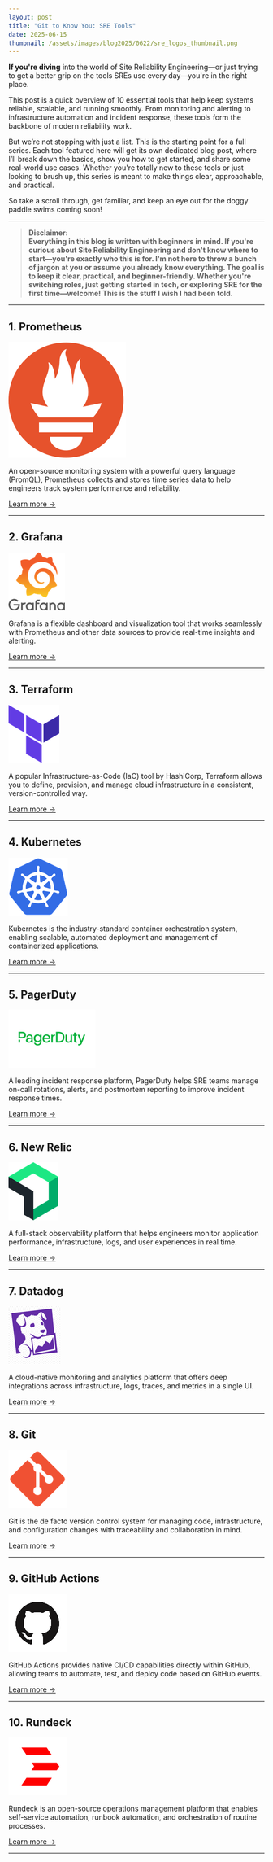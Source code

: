 ```yaml
---
layout: post
title: "Git to Know You: SRE Tools"
date: 2025-06-15
thumbnail: /assets/images/blog2025/0622/sre_logos_thumbnail.png
---
```


**If you're diving** into the world of Site Reliability Engineering—or just trying to get a better grip on the tools SREs use every day—you're in the right place.

This post is a quick overview of 10 essential tools that help keep systems reliable, scalable, and running smoothly. From monitoring and alerting to infrastructure automation and incident response, these tools form the backbone of modern reliability work.

But we’re not stopping with just a list. This is the starting point for a full series. Each tool featured here will get its own dedicated blog post, where I’ll break down the basics, show you how to get started, and share some real-world use cases. Whether you're totally new to these tools or just looking to brush up, this series is meant to make things clear, approachable, and practical.

So take a scroll through, get familiar, and keep an eye out for the doggy paddle swims coming soon!

---

>
> **Disclaimer:  
> Everything in this blog is written with beginners in mind. If you're curious about Site Reliability Engineering and don't know where to start—you're exactly who this is for. I'm not here to throw a bunch of jargon at you or assume you already know everything. The goal is to keep it clear, practical, and beginner-friendly. Whether you're switching roles, just getting started in tech, or exploring SRE for the first time—welcome! This is the stuff I wish I had been told.**
>

---

## 1. Prometheus

![Prometheus Logo](/assets/images/blog2025/0622/Prometheus_software_logo.svg)

An open-source monitoring system with a powerful query language (PromQL), Prometheus collects and stores time series data to help engineers track system performance and reliability.

[Learn more →](https://prometheus.io)

---

## 2. Grafana

![Grafana Logo](/assets/images/blog2025/0622/Grafana_logo.png)

Grafana is a flexible dashboard and visualization tool that works seamlessly with Prometheus and other data sources to provide real-time insights and alerting.

[Learn more →](https://grafana.com)

---

## 3. Terraform

![Terraform Logo](/assets/images/blog2025/0622/terraform-icon.png)

A popular Infrastructure-as-Code (IaC) tool by HashiCorp, Terraform allows you to define, provision, and manage cloud infrastructure in a consistent, version-controlled way.

[Learn more →](https://www.terraform.io)

---

## 4. Kubernetes

![Kubernetes Logo](/assets/images/blog2025/0622/Kubernetes_logo_without_workmark.png)

Kubernetes is the industry-standard container orchestration system, enabling scalable, automated deployment and management of containerized applications.

[Learn more →](https://kubernetes.io)

---

## 5. PagerDuty

![PagerDuty Logo](/assets/images/blog2025/0622/PagerDuty-Logo.png)

A leading incident response platform, PagerDuty helps SRE teams manage on-call rotations, alerts, and postmortem reporting to improve incident response times.

[Learn more →](https://www.pagerduty.com)

---

## 6. New Relic

![New Relic Logo](/assets/images/blog2025/0622/new-relic.png)

A full-stack observability platform that helps engineers monitor application performance, infrastructure, logs, and user experiences in real time.

[Learn more →](https://newrelic.com)

---

## 7. Datadog

![Datadog Logo](/assets/images/blog2025/0622/datadog.png)

A cloud-native monitoring and analytics platform that offers deep integrations across infrastructure, logs, traces, and metrics in a single UI.

[Learn more →](https://www.datadoghq.com)

---

## 8. Git

![Git Logo](/assets/images/blog2025/0622/Git_icon.png)

Git is the de facto version control system for managing code, infrastructure, and configuration changes with traceability and collaboration in mind.

[Learn more →](https://git-scm.com)

---

## 9. GitHub Actions

![GitHub Actions Logo](/assets/images/blog2025/0622/GitHub-Mark.png)

GitHub Actions provides native CI/CD capabilities directly within GitHub, allowing teams to automate, test, and deploy code based on GitHub events.

[Learn more →](https://github.com/features/actions)

---

## 10. Rundeck

![Rundeck Logo](/assets/images/blog2025/0622/rundeck_logo_white.png)

Rundeck is an open-source operations management platform that enables self-service automation, runbook automation, and orchestration of routine processes.

[Learn more →](https://www.rundeck.com)

---
